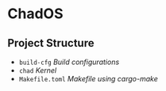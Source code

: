 # ChadOS

## Project Structure

- `build-cfg` _Build configurations_
- `chad` _Kernel_
- `Makefile.toml` _Makefile using cargo-make_
